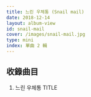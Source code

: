 ```yaml
---
title: 느린 우체통 (Snail mail)
date: 2018-12-14
layout: album-view
id: snail-mail
cover: /images/snail-mail.jpg
type: mini
index: 單曲 2 輯
---
```


## 收錄曲目

1. 느린 우체통 <span class="badge text-bg-info">TITLE</span>
